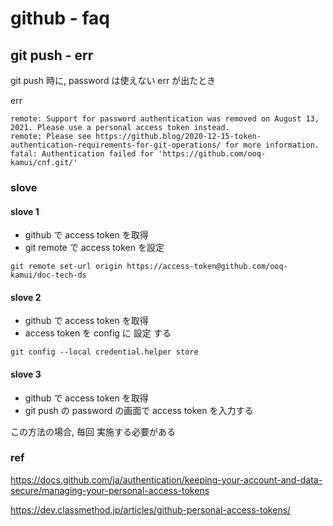
# github  -  faq


## git push  -  err

git push 時に, password は使えない err が出たとき

err

```
remote: Support for password authentication was removed on August 13, 2021. Please use a personal access token instead.
remote: Please see https://github.blog/2020-12-15-token-authentication-requirements-for-git-operations/ for more information.
fatal: Authentication failed for 'https://github.com/ooq-kamui/cnf.git/'
```


### slove

#### slove 1

- github で access token を取得
- git remote で access token を設定

```
git remote set-url origin https://access-token@github.com/ooq-kamui/doc-tech-ds
```


#### slove 2

- github で access token を取得
- access token を config に 設定 する

```
git config --local credential.helper store
```


#### slove 3

- github で access token を取得
- git push の password の画面で access token を入力する

この方法の場合, 毎回 実施する必要がある


### ref

https://docs.github.com/ja/authentication/keeping-your-account-and-data-secure/managing-your-personal-access-tokens

https://dev.classmethod.jp/articles/github-personal-access-tokens/



